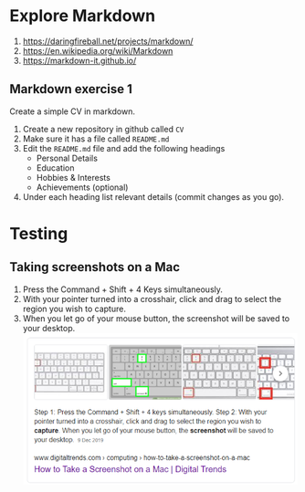 # Explore Markdown
1. https://daringfireball.net/projects/markdown/
2. https://en.wikipedia.org/wiki/Markdown
3. https://markdown-it.github.io/

## Markdown exercise 1

Create a simple CV in markdown.

1. Create a new repository in github called `CV`
2. Make sure it has a file called `README.md`
3. Edit the `README.md` file and add the following headings
   - Personal Details
   - Education
   - Hobbies & Interests
   - Achievements (optional)
 4. Under each heading list relevant details (commit changes as you go).
 
# Testing

## Taking screenshots on a Mac

1. Press the Command + Shift + 4 Keys simultaneously.
2. With your pointer turned into a crosshair, click and drag to select the region you wish to capture.
3. When you let go of your mouse button, the screenshot will be saved to your desktop.
![Taking a screenshot](image.png)
